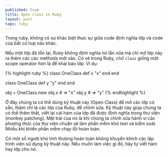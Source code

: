 ```yaml
---
published: true
title: Open class in Ruby
layout: post
tags: ruby
---
```


Trong ruby, không có sự khác biệt thực sự giữa code định nghĩa lớp và code của bất cứ loại nào khác.

Nếu một lớp đã tồn lại, Ruby không định nghĩa nó lần nữa mà chỉ mở lớp này ra thêm các các methods mới vào. Có vẻ trong Ruby, chữ `class` giống một scope operator hơn là để khai báo lớp. Ví dụ:

{% highlight ruby %}
class OneClass
  def x
    "x"
  end
end

class OneClass
  def y
    "y"
  end
end

obj = OneClass.new
obj.x # => "x"
obj.y # => "y"
{% endhighlight %}

Ở đây chúng ta có thể dùng kỹ thuật này (Open Class) để mở các lớp có sẵn, thậm chí là các lớp của Ruby, để chỉnh sửa. Kỹ thuật này giúp chúng ta có thể thêm thắt, viết lại cái hàm của lớp đã được định nghĩa trong thư viện (monkey patching). Mặt trái của nó là khi chúng ta chỉnh sửa hành vi các phương thức của thư viện chuẩn sẽ làm phần mềm khó test và kiểm soát. Nhiều khi khiến phần mềm chạy lỗi hoàn toàn.

Có một số người khó tính thưòng hoàn toàn không khuyến khích các lập trình viên sử dụng kỹ thuật này. Nếu muốn làm việc gì đó, hãy tự viết hàm hay lớp cho nó.
